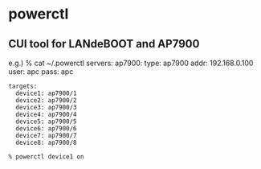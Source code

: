 powerctl
========

CUI tool for LANdeBOOT and AP7900
---------------------------------


e.g.)
	% cat ~/.powerctl
	servers:
	  ap7900:
	    type: ap7900
	    addr: 192.168.0.100
	    user: apc
	    pass: apc
	
	targets:
	  device1: ap7900/1
	  device2: ap7900/2
	  device3: ap7900/3
	  device4: ap7900/4
	  device5: ap7900/5
	  device6: ap7900/6
	  device7: ap7900/7
	  device8: ap7900/8
	
	% powerctl device1 on
